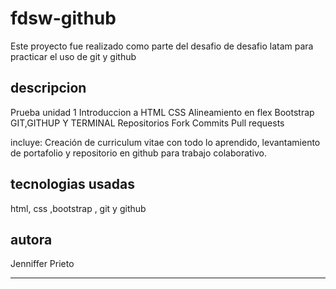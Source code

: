 # fdsw-github

Este proyecto fue realizado como parte del desafio de desafio latam para practicar el uso de git y github

## descripcion

Prueba unidad 1 
 Introduccion a 
 HTML
 CSS
 Alineamiento en flex
 Bootstrap
 GIT,GITHUP Y TERMINAL
 Repositorios
 Fork
 Commits
 Pull requests


incluye: Creación de curriculum vitae con todo lo aprendido, levantamiento de portafolio y repositorio en github para trabajo colaborativo.

## tecnologias usadas

html, css ,bootstrap , git y github

## autora

Jenniffer Prieto

---




